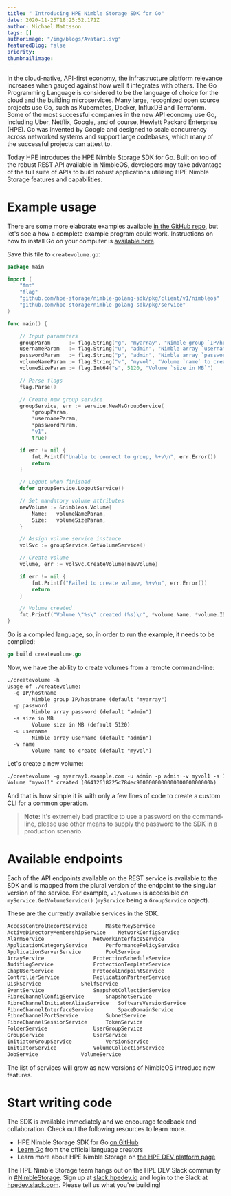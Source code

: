 ```yaml
---
title: " Introducing HPE Nimble Storage SDK for Go"
date: 2020-11-25T18:25:52.171Z
author: Michael Mattsson 
tags: []
authorimage: "/img/blogs/Avatar1.svg"
featuredBlog: false
priority:
thumbnailimage:
---
```

In the cloud-native, API-first economy, the infrastructure platform relevance increases when gauged against how well it integrates with others. The Go Programming Language is considered to be the language of choice for the cloud and the building microservices. Many large, recognized open source projects use Go, such as Kubernetes, Docker, InfluxDB and Terraform. Some of the most successful companies in the new API economy use Go, including Uber, Netflix, Google, and of course, Hewlett Packard Enterprise (HPE). Go was invented by Google and designed to scale concurrency across networked systems and support large codebases, which many of the successful projects can attest to.

Today HPE introduces the HPE Nimble Storage SDK for Go. Built on top of the robust REST API available in NimbleOS, developers may take advantage of the full suite of APIs to build robust applications utilizing HPE Nimble Storage features and capabilities.

# Example usage

There are some more elaborate examples available [in the GitHub repo](https://github.com/hpe-storage/nimble-golang-sdk/tree/master/examples), but let's see a how a complete example program could work. Instructions on how to install Go on your computer is [available here](https://golang.org/doc/install).

Save this file to `createvolume.go`:

```go
package main

import (
	"fmt"
	"flag"
	"github.com/hpe-storage/nimble-golang-sdk/pkg/client/v1/nimbleos"
	"github.com/hpe-storage/nimble-golang-sdk/pkg/service"
)

func main() {

	// Input parameters
	groupParam      := flag.String("g", "myarray", "Nimble group `IP/hostname`")
	usernameParam   := flag.String("u", "admin", "Nimble array `username`")
	passwordParam   := flag.String("p", "admin", "Nimble array `password`")
	volumeNameParam := flag.String("v", "myvol", "Volume `name` to create")
	volumeSizeParam := flag.Int64("s", 5120, "Volume `size in MB`")

	// Parse flags
	flag.Parse()

	// Create new group service
	groupService, err := service.NewNsGroupService(
		*groupParam,
		*usernameParam,
		*passwordParam,
		"v1",
		true)

	if err != nil {
		fmt.Printf("Unable to connect to group, %+v\n", err.Error())
		return
	}

	// Logout when finished
	defer groupService.LogoutService()

	// Set mandatory volume attributes
	newVolume := &nimbleos.Volume{
		Name:	volumeNameParam,
		Size:	volumeSizeParam,
	}

	// Assign volume service instance
	volSvc := groupService.GetVolumeService()

	// Create volume
	volume, err := volSvc.CreateVolume(newVolume)

	if err != nil {
		fmt.Printf("Failed to create volume, %+v\n", err.Error())
		return
	}

	// Volume created
	fmt.Printf("Volume \"%s\" created (%s)\n", *volume.Name, *volume.ID)
}
```

Go is a compiled language, so, in order to run the example, it needs to be compiled:

```go
go build createvolume.go
```

Now, we have the ability to create volumes from a remote command-line:

```markdown
./createvolume -h
Usage of ./createvolume:
  -g IP/hostname
    	Nimble group IP/hostname (default "myarray")
  -p password
    	Nimble array password (default "admin")
  -s size in MB
    	Volume size in MB (default 5120)
  -u username
    	Nimble array username (default "admin")
  -v name
    	Volume name to create (default "myvol")
```

Let's create a new volume:

```markdown
./createvolume -g myarray1.example.com -u admin -p admin -v myvol1 -s 10240
Volume "myvol1" created (06412618225c784ec900000000000000000000000b)
```

And that is how simple it is with only a few lines of code to create a custom CLI for a common operation.

> **Note:** It's extremely bad practice to use a password on the command-line, please use other means to supply the password to the SDK in a production scenario.

# Available endpoints

Each of the API endpoints available on the REST service is available to the SDK and is mapped from the plural version of the endpoint to the singular version of the service. For example, `v1/volumes` is accessible on `myService.GetVolumeService()` (`myService` being a `GroupService` object).

These are the currently available services in the SDK.

```markdown
AccessControlRecordService		MasterKeyService
ActiveDirectoryMembershipService	NetworkConfigService
AlarmService				NetworkInterfaceService
ApplicationCategoryService		PerformancePolicyService
ApplicationServerService		PoolService
ArrayService				ProtectionScheduleService
AuditLogService				ProtectionTemplateService
ChapUserService				ProtocolEndpointService
ControllerService			ReplicationPartnerService
DiskService				ShelfService
EventService				SnapshotCollectionService
FibreChannelConfigService		SnapshotService
FibreChannelInitiatorAliasService	SoftwareVersionService
FibreChannelInterfaceService		SpaceDomainService
FibreChannelPortService			SubnetService
FibreChannelSessionService		TokenService
FolderService				UserGroupService
GroupService				UserService
InitiatorGroupService			VersionService
InitiatorService			VolumeCollectionService
JobService				VolumeService
```

The list of services will grow as new versions of NimbleOS introduce new features.

# Start writing code

The SDK is available immediately and we encourage feedback and collaboration. Check out the following resources to learn more.

- HPE Nimble Storage SDK for Go [on GitHub](https://github.com/hpe-storage/nimble-golang-sdk)
- [Learn Go](https://tour.golang.org/) from the official language creators
- Learn more about HPE Nimble Storage on [the HPE DEV platform page](https://developer.hpe.com/platform/hpe-nimble-storage/home)

The HPE Nimble Storage team hangs out on the HPE DEV Slack community in [#NimbleStorage](https://hpedev.slack.com/archives/C7TTAHRUN). Sign up at [slack.hpedev.io](https://slack.hpedev.io) and login to the Slack at [hpedev.slack.com](https://hpedev.slack.com). Please tell us what you're building!